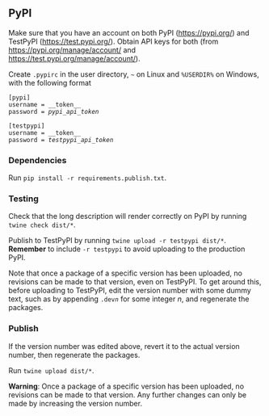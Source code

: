 ## PyPI

Make sure that you have an account on both PyPI (https://pypi.org/) and TestPyPI (https://test.pypi.org/). Obtain API keys for both (from https://pypi.org/manage/account/ and https://test.pypi.org/manage/account/).

Create `.pypirc` in the user directory, `~` on Linux and `%USERDIR%` on Windows, with the following format
<pre><code>[pypi]
username = __token__
password = <var>pypi_api_token</var>

[testpypi]
username = __token__
password = <var>testpypi_api_token</var></code></pre>

### Dependencies

Run `pip install -r requirements.publish.txt`.

### Testing

Check that the long description will render correctly on PyPI by running `twine check dist/*`.

Publish to TestPyPI by running `twine upload -r testpypi dist/*`. **Remember** to include `-r testpypi` to avoid uploading to the production PyPI.

Note that once a package of a specific version has been uploaded, no revisions can be made to that version, even on TestPyPI. To get around this, before uploading to TestPyPI, edit the version number with some dummy text, such as by appending <code>.dev<var>n</var></code> for some integer <var>n</var>, and regenerate the packages.

### Publish

If the version number was edited above, revert it to the actual version number, then regenerate the packages.

Run `twine upload dist/*`.

**Warning**: Once a package of a specific version has been uploaded, no revisions can be made to that version. Any further changes can only be made by increasing the version number.
